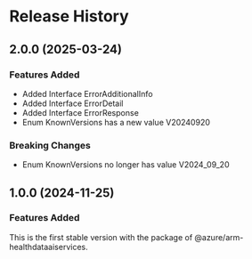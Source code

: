 # Release History
    
## 2.0.0 (2025-03-24)
    
### Features Added

  - Added Interface ErrorAdditionalInfo
  - Added Interface ErrorDetail
  - Added Interface ErrorResponse
  - Enum KnownVersions has a new value V20240920

### Breaking Changes

  - Enum KnownVersions no longer has value V2024_09_20
    
    
## 1.0.0 (2024-11-25)

### Features Added

This is the first stable version with the package of @azure/arm-healthdataaiservices.
